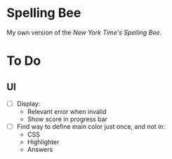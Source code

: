 # Spelling Bee
My own version of the *New York Time's Spelling Bee*.

# To Do

## UI
* [ ] Display:
    - Relevant error when invalid
    - Show score in progress bar
* [ ] Find way to define main color just once, and not in:
    - CSS
    - Highlighter
    - Answers
